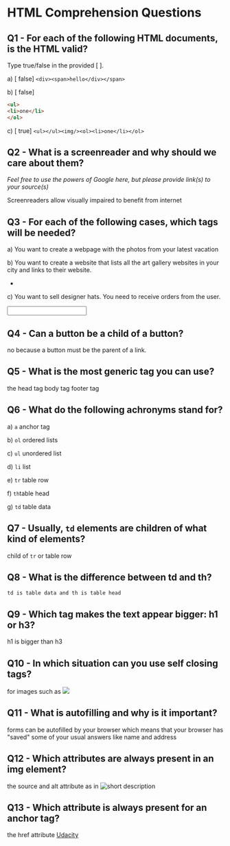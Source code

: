 # HTML Comprehension Questions

## Q1 - For each of the following HTML documents, is the HTML valid?

Type true/false in the provided [ ].

a) [ false] `<div><span>hello</div></span>`

b) [ false]

```html
<ul>
<li>one</li>
</ol>
```

c) [ true] `<ul></ul><img/><ol><li>one</li></ol>`

## Q2 - What is a screenreader and why should we care about them?

_Feel free to use the powers of Google here, but please provide link(s) to your source(s)_

Screenreaders allow visually impaired to benefit from internet

## Q3 - For each of the following cases, which tags will be needed?

a) You want to create a webpage with the photos from your latest vacation
<img src>

b) You want to create a website that lists all the art gallery websites in your city and links to their website.

<ul>
  <li>
  </li>
</ul>

c) You want to sell designer hats. You need to receive orders from the user.

<form>
  <input>
  </input>
</form>

## Q4 - Can a button be a child of a button?

no because a button must be the parent of a link.

## Q5 - What is the most generic tag you can use?

the head tag
body tag
footer tag

## Q6 - What do the following achronyms stand for?

a) `a` anchor tag

b) `ol` ordered lists

c) `ul` unordered list

d) `li` list

e) `tr` table row

f) `th`table head

g) `td` table data

## Q7 - Usually, `td` elements are children of what kind of elements?

child of `tr` or table row

## Q8 - What is the difference between td and th?

    td is table data and th is table head

## Q9 - Which tag makes the text appear bigger: h1 or h3?

h1 is bigger than h3

## Q10 - In which situation can you use self closing tags?

for images such as
<img src="cover.jpg" />

## Q11 - What is autofilling and why is it important?

forms can be autofilled by your browser which means that your browser has "saved" some of your usual answers like name and address

## Q12 - Which attributes are always present in an img element?

the source and alt attribute as in
<img src="cover.jpg" alt="short description">

## Q13 - Which attribute is always present for an anchor tag?

the href attribute
<a href="https://www.udacity.com">Udacity</a>
